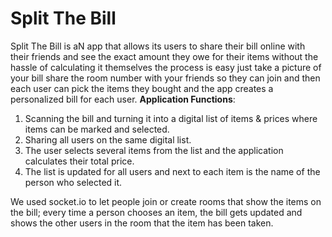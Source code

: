 # Split The Bill<br/>
Split The Bill is aN app that allows its users to share their bill online with their friends and see the exact amount they owe for their items without the hassle of calculating it themselves the process is easy just take a picture of your bill share the room number with your friends so they can join and then each user can pick the items they bought and the app creates a personalized bill for each user. 
**Application Functions**:
1. Scanning the bill and turning it into a digital list of items & prices where items can be marked and selected.
2. Sharing all users on the same digital list.
3. The user selects several items from the list and the application calculates their total price.
4. The list is updated for all users and next to each item is the name of the person who selected it.

We used socket.io to let people join or create rooms that show the items on the bill; every time a person chooses an item, the bill gets updated and shows the other users in the room that the item has been taken.<br/>
